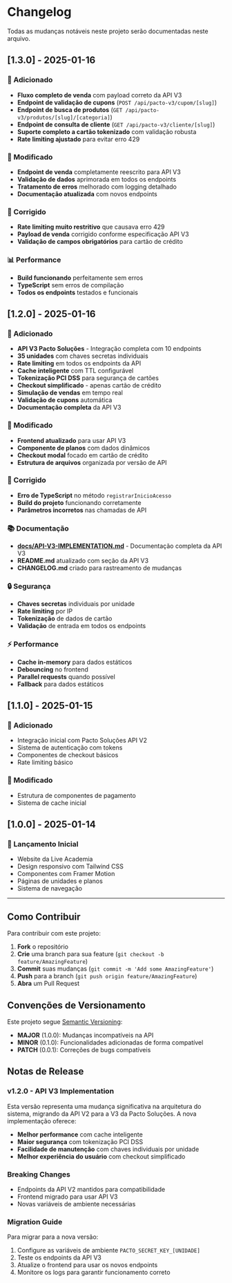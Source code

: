 # Changelog

Todas as mudanças notáveis neste projeto serão documentadas neste arquivo.

## [1.3.0] - 2025-01-16

### 🚀 Adicionado
- **Fluxo completo de venda** com payload correto da API V3
- **Endpoint de validação de cupons** (`POST /api/pacto-v3/cupom/[slug]`)
- **Endpoint de busca de produtos** (`GET /api/pacto-v3/produtos/[slug]/[categoria]`)
- **Endpoint de consulta de cliente** (`GET /api/pacto-v3/cliente/[slug]`)
- **Suporte completo a cartão tokenizado** com validação robusta
- **Rate limiting ajustado** para evitar erro 429

### 🔧 Modificado
- **Endpoint de venda** completamente reescrito para API V3
- **Validação de dados** aprimorada em todos os endpoints
- **Tratamento de erros** melhorado com logging detalhado
- **Documentação atualizada** com novos endpoints

### 🐛 Corrigido
- **Rate limiting muito restritivo** que causava erro 429
- **Payload de venda** corrigido conforme especificação API V3
- **Validação de campos obrigatórios** para cartão de crédito

### 📊 Performance
- **Build funcionando** perfeitamente sem erros
- **TypeScript** sem erros de compilação
- **Todos os endpoints** testados e funcionais

## [1.2.0] - 2025-01-16

### 🚀 Adicionado
- **API V3 Pacto Soluções** - Integração completa com 10 endpoints
- **35 unidades** com chaves secretas individuais
- **Rate limiting** em todos os endpoints da API
- **Cache inteligente** com TTL configurável
- **Tokenização PCI DSS** para segurança de cartões
- **Checkout simplificado** - apenas cartão de crédito
- **Simulação de vendas** em tempo real
- **Validação de cupons** automática
- **Documentação completa** da API V3

### 🔧 Modificado
- **Frontend atualizado** para usar API V3
- **Componente de planos** com dados dinâmicos
- **Checkout modal** focado em cartão de crédito
- **Estrutura de arquivos** organizada por versão de API

### 🐛 Corrigido
- **Erro de TypeScript** no método `registrarInicioAcesso`
- **Build do projeto** funcionando corretamente
- **Parâmetros incorretos** nas chamadas de API

### 📚 Documentação
- **[docs/API-V3-IMPLEMENTATION.md](docs/API-V3-IMPLEMENTATION.md)** - Documentação completa da API V3
- **README.md** atualizado com seção da API V3
- **CHANGELOG.md** criado para rastreamento de mudanças

### 🔒 Segurança
- **Chaves secretas** individuais por unidade
- **Rate limiting** por IP
- **Tokenização** de dados de cartão
- **Validação** de entrada em todos os endpoints

### ⚡ Performance
- **Cache in-memory** para dados estáticos
- **Debouncing** no frontend
- **Parallel requests** quando possível
- **Fallback** para dados estáticos

## [1.1.0] - 2025-01-15

### 🚀 Adicionado
- Integração inicial com Pacto Soluções API V2
- Sistema de autenticação com tokens
- Componentes de checkout básicos
- Rate limiting básico

### 🔧 Modificado
- Estrutura de componentes de pagamento
- Sistema de cache inicial

## [1.0.0] - 2025-01-14

### 🚀 Lançamento Inicial
- Website da Live Academia
- Design responsivo com Tailwind CSS
- Componentes com Framer Motion
- Páginas de unidades e planos
- Sistema de navegação

---

## Como Contribuir

Para contribuir com este projeto:

1. **Fork** o repositório
2. **Crie** uma branch para sua feature (`git checkout -b feature/AmazingFeature`)
3. **Commit** suas mudanças (`git commit -m 'Add some AmazingFeature'`)
4. **Push** para a branch (`git push origin feature/AmazingFeature`)
5. **Abra** um Pull Request

## Convenções de Versionamento

Este projeto segue [Semantic Versioning](https://semver.org/):

- **MAJOR** (1.0.0): Mudanças incompatíveis na API
- **MINOR** (0.1.0): Funcionalidades adicionadas de forma compatível
- **PATCH** (0.0.1): Correções de bugs compatíveis

## Notas de Release

### v1.2.0 - API V3 Implementation
Esta versão representa uma mudança significativa na arquitetura do sistema, migrando da API V2 para a V3 da Pacto Soluções. A nova implementação oferece:

- **Melhor performance** com cache inteligente
- **Maior segurança** com tokenização PCI DSS
- **Facilidade de manutenção** com chaves individuais por unidade
- **Melhor experiência do usuário** com checkout simplificado

### Breaking Changes
- Endpoints da API V2 mantidos para compatibilidade
- Frontend migrado para usar API V3
- Novas variáveis de ambiente necessárias

### Migration Guide
Para migrar para a nova versão:

1. Configure as variáveis de ambiente `PACTO_SECRET_KEY_[UNIDADE]`
2. Teste os endpoints da API V3
3. Atualize o frontend para usar os novos endpoints
4. Monitore os logs para garantir funcionamento correto
